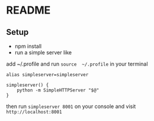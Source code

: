 # README

## Setup

- npm install
- run a simple server like

add  ~/.profile and run `source  ~/.profile` in your terminal

```
alias simpleserver=simpleserver

simpleserver() {
    python -m SimpleHTTPServer "$@"
}

```

then run `simpleserver 8001` on your console and visit `http://localhost:8001`

